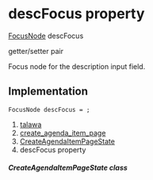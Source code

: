 
<div>

# descFocus property

</div>


[FocusNode](https://api.flutter.dev/flutter/widgets/FocusNode-class.html)
descFocus


getter/setter pair




Focus node for the description input field.



## Implementation

``` language-dart
FocusNode descFocus = ;
```







1.  [talawa](../../index.html)
2.  [create_agenda_item_page](../../views_after_auth_screens_events_create_agenda_item_page/)
3.  [CreateAgendaItemPageState](../../views_after_auth_screens_events_create_agenda_item_page/CreateAgendaItemPageState-class.html)
4.  descFocus property

##### CreateAgendaItemPageState class








